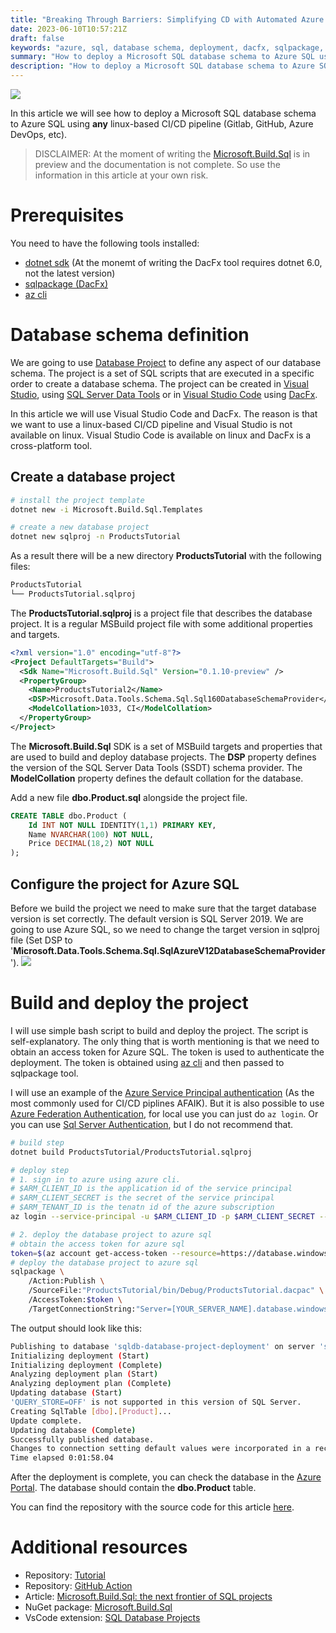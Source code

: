 ```yaml
---
title: "Breaking Through Barriers: Simplifying CD with Automated Azure SQL Schema Changes!"
date: 2023-06-10T10:57:21Z
draft: false
keywords: "azure, sql, database schema, deployment, dacfx, sqlpackage, azuredevops, gitlab, github"
summary: "How to deploy a Microsoft SQL database schema to Azure SQL using any linux-based CI/CD pipeline (Gitlab, GitHub, Azure DevOps, etc)."
description: "How to deploy a Microsoft SQL database schema to Azure SQL using any linux-based CI/CD pipeline (Gitlab, GitHub, Azure DevOps, etc)."
---
```

![](/images/azure-sql-schema-deployment/azuredevops_heart_azuresql.png)

In this article we will see how to deploy a Microsoft SQL database schema to Azure SQL using **any** linux-based CI/CD pipeline (Gitlab, GitHub, Azure DevOps, etc).
> DISCLAIMER: At the moment of writing the [Microsoft.Build.Sql](https://www.nuget.org/packages/Microsoft.Build.Sql) is in preview and the documentation is not complete. So use the information in this article at your own risk.

# Prerequisites

You need to have the following tools installed:
- [dotnet sdk](https://dotnet.microsoft.com/download) (At the monemt of writing the DacFx tool requires dotnet 6.0, not the latest version)
- [sqlpackage (DacFx)](https://github.com/microsoft/DacFx)
- [az cli](https://docs.microsoft.com/en-us/cli/azure/install-azure-cli)

# Database schema definition

We are going to use [Database Project](https://learn.microsoft.com/en-us/previous-versions/sql/sql-server-data-tools/hh272702(v=vs.103)?redirectedfrom=MSDN) to define any aspect of our database schema. The project is a set of SQL scripts that are executed in a specific order to create a database schema. The project can be created in [Visual Studio](https://visualstudio.microsoft.com/), using [SQL Server Data Tools](https://docs.microsoft.com/en-us/sql/ssdt/download-sql-server-data-tools-ssdt?view=sql-server-ver15) or in [Visual Studio Code](https://code.visualstudio.com) using [DacFx](https://github.com/microsoft/DacFx).

In this article we will use Visual Studio Code and DacFx. The reason is that we want to use a linux-based CI/CD pipeline and Visual Studio is not available on linux. Visual Studio Code is available on linux and DacFx is a cross-platform tool.

## Create a database project

``` bash
# install the project template
dotnet new -i Microsoft.Build.Sql.Templates

# create a new database project
dotnet new sqlproj -n ProductsTutorial

```

As a result there will be a new directory **ProductsTutorial** with the following files:

``` bash
ProductsTutorial
└── ProductsTutorial.sqlproj
```

The **ProductsTutorial.sqlproj** is a project file that describes the database project. It is a regular MSBuild project file with some additional properties and targets.

``` xml
<?xml version="1.0" encoding="utf-8"?>
<Project DefaultTargets="Build">
  <Sdk Name="Microsoft.Build.Sql" Version="0.1.10-preview" />
  <PropertyGroup>
    <Name>ProductsTutorial2</Name>
    <DSP>Microsoft.Data.Tools.Schema.Sql.Sql160DatabaseSchemaProvider</DSP>
    <ModelCollation>1033, CI</ModelCollation>
  </PropertyGroup>
</Project>
```

The **Microsoft.Build.Sql** SDK is a set of MSBuild targets and properties that are used to build and deploy database projects. The **DSP** property defines the version of the SQL Server Data Tools (SSDT) schema provider. The **ModelCollation** property defines the default collation for the database.

Add a new file **dbo.Product.sql** alongside the project file.
    
``` sql
CREATE TABLE dbo.Product (
    Id INT NOT NULL IDENTITY(1,1) PRIMARY KEY,
    Name NVARCHAR(100) NOT NULL,
    Price DECIMAL(18,2) NOT NULL
);
```

## Configure the project for Azure SQL

Before we build the project we need to make sure that the target database version is set correctly. The default version is SQL Server 2019. We are going to use Azure SQL, so we need to change the target version in sqlproj file (Set DSP to '**Microsoft.Data.Tools.Schema.Sql.SqlAzureV12DatabaseSchemaProvider**').
![](/images/azure-sql-schema-deployment/Microsoft.Data.Tools.Schema.Sql.SqlAzureV12DatabaseSchemaProvider.png)

# Build and deploy the project
I will use simple bash script to build and deploy the project. The script is self-explanatory. The only thing that is worth mentioning is that we need to obtain an access token for Azure SQL. The token is used to authenticate the deployment. The token is obtained using [az cli](https://docs.microsoft.com/en-us/cli/azure/install-azure-cli) and then passed to sqlpackage tool.

I will use an example of the [Azure Service Principal authentication](https://docs.microsoft.com/en-us/azure/active-directory/develop/app-objects-and-service-principals) (As the most commonly used for CI/CD piplines AFAIK). But it is also possible to use [Azure Federation Authentication](https://learn.microsoft.com/en-us/azure/active-directory/hybrid/connect/whatis-fed), for local use you can just do `az login`. Or you can use [Sql Server Authentication](https://learn.microsoft.com/en-us/sql/relational-databases/security/choose-an-authentication-mode?view=sql-server-ver16#connecting-through-sql-server-authentication), but I do not recommend that.

``` bash
# build step 
dotnet build ProductsTutorial/ProductsTutorial.sqlproj

# deploy step
# 1. sign in to azure using azure cli.
# $ARM_CLIENT_ID is the application id of the service principal
# $ARM_CLIENT_SECRET is the secret of the service principal
# $ARM_TENANT_ID is the tenatn id of the azure subscription
az login --service-principal -u $ARM_CLIENT_ID -p $ARM_CLIENT_SECRET --tenant $ARM_TENANT_ID

# 2. deploy the database project to azure sql
# obtain the access token for azure sql
token=$(az account get-access-token --resource=https://database.windows.net/ --query accessToken --output tsv)
# deploy the database project to azure sql
sqlpackage \
    /Action:Publish \
    /SourceFile:"ProductsTutorial/bin/Debug/ProductsTutorial.dacpac" \
    /AccessToken:$token \
    /TargetConnectionString:"Server=[YOUR_SERVER_NAME].database.windows.net; Encrypt=True; Database=[YOUR_DATABASE_NAME];"
```
The output should look like this:
``` bash
Publishing to database 'sqldb-database-project-deployment' on server 'sql-database-project-deployment.database.windows.net'.
Initializing deployment (Start)
Initializing deployment (Complete)
Analyzing deployment plan (Start)
Analyzing deployment plan (Complete)
Updating database (Start)
'QUERY_STORE=OFF' is not supported in this version of SQL Server.
Creating SqlTable [dbo].[Product]...
Update complete.
Updating database (Complete)
Successfully published database.
Changes to connection setting default values were incorporated in a recent release.  More information is available at https://aka.ms/dacfx-connection
Time elapsed 0:01:58.04
```
After the deployment is complete, you can check the database in the [Azure Portal](https://portal.azure.com/). The database should contain the **dbo.Product** table.

You can find the repository with the source code for this article [here](https://github.com/lAnubisl/DatabaseProjectLinux).

# Additional resources
- Repository: [Tutorial](https://github.com/lAnubisl/DatabaseProjectLinux)
- Repository: [GitHub Action](https://github.com/azure/sql-action)
- Article: [Microsoft.Build.Sql: the next frontier of SQL projects](https://techcommunity.microsoft.com/t5/azure-sql-blog/microsoft-build-sql-the-next-frontier-of-sql-projects/ba-p/3290628)
- NuGet package: [Microsoft.Build.Sql](https://www.nuget.org/packages/Microsoft.Build.Sql/)
- VsCode extension: [SQL Database Projects](https://marketplace.visualstudio.com/items?itemName=ms-mssql.sql-database-projects-vscode)